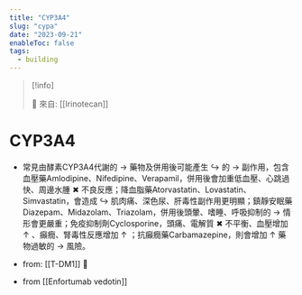 ```yaml
---
title: "CYP3A4"
slug: "cypa"
date: "2023-09-21"
enableToc: false
tags:
  - building
---
```


> [!info]
>
> 🌱 來自: [[Irinotecan]]

# CYP3A4

- 常見由酵素CYP3A4代謝的 → 藥物及併用後可能產生 ↪ 的 → 副作用，包含血壓藥Amlodipine、Nifedipine、Verapamil，併用後會加重低血壓、心跳過快、周邊水腫 ✖ 不良反應；降血脂藥Atorvastatin、Lovastatin、Simvastatin，會造成 ↪ 肌肉痛、深色尿、肝毒性副作用更明顯；鎮靜安眠藥Diazepam、Midazolam、Triazolam，併用後頭暈、嗜睡、呼吸抑制的 → 情形會更嚴重；免疫抑制劑Cyclosporine，頭痛、電解質 ✖ 不平衡、血壓增加 ↑ 、癲癇、腎毒性反應增加 ↑ ；抗癲癇藥Carbamazepine，則會增加 ↑ 藥物過敏的 → 風險。

- from: [[T-DM1]] 󰒖
- from [[Enfortumab vedotin]] 
